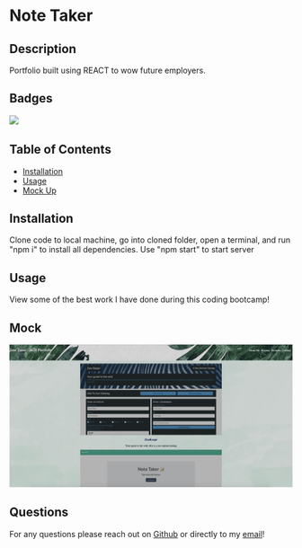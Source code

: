 # Note Taker

## Description 

Portfolio built using REACT to wow future employers.

## Badges

![](https://img.shields.io/static/v1?label=license&message=mit&color=brightgreen?style=plastic&logo=appveyor)

## Table of Contents

* [Installation](#installation)
* [Usage](#usage)
* [Mock Up](#mock)


## Installation

Clone code to local machine, go into cloned folder, open a terminal, and run "npm i" to install all dependencies. Use "npm start" to start server


## Usage 

View some of the best work I have done during this coding bootcamp!

## Mock

![Mock](https://github.com/CucciPro/GreatREACTionsPortfolio/blob/master/images/portfolio.png)


## Questions

For any questions please reach out on [Github](https://github.com/CucciPro/) or directly to my [email](josej@email.arizona.edu)!

